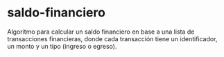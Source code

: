 # saldo-financiero
Algoritmo para calcular un saldo financiero en base a una lista de transacciones financieras, donde cada transacción tiene un identificador, un monto y un tipo (ingreso o egreso).
